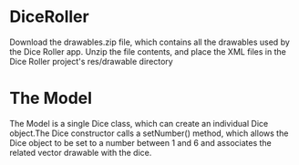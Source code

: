 # DiceRoller

Download the drawables.zip file, which contains all the drawables used by the Dice Roller app. Unzip the file contents, and place the XML files in the Dice Roller project's res/drawable directory

# The Model

The Model is a single Dice class, which can create an individual Dice object.The Dice constructor calls a setNumber() method, which allows the Dice object to be set to a number between 1 and 6 and associates the related vector drawable with the dice.

#
